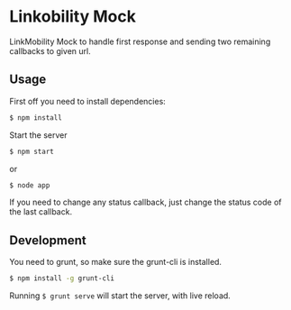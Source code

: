 Linkobility Mock
=================

LinkMobility Mock to handle first response and sending two remaining callbacks to given url.

Usage
---
First off you need to install dependencies:

```bash
$ npm install
```

Start the server
```bash
$ npm start
```
or
```bash
$ node app
```

If you need to change any status callback, just change the status code of the last callback.

Development
---
You need to grunt, so make sure the grunt-cli is installed.

```bash
$ npm install -g grunt-cli
```

Running `$ grunt serve` will start the server, with live reload.